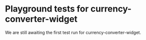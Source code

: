 # Playground tests for currency-converter-widget
We are still awaiting the first test run for currency-converter-widget.
